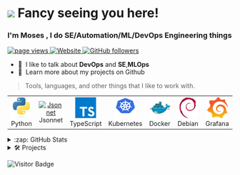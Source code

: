 <h1 align="left" id="macropower-title"><img src="https://emojis.slackmojis.com/emojis/images/1531849430/4246/blob-sunglasses.gif?1531849430" width="30"/> Fancy seeing you here!</h1>
<h3 align="left"> I'm Moses , I do SE/Automation/ML/DevOps Engineering things</h3>
<p align="left">
  <a href="https://github.com/TheODDYSEY/TheODDYSEY">
    <img src="https://komarev.com/ghpvc/?username=TheODDYSEY" alt="page views" />
  </a>
    <a href="https://jacobcolvin.com">
    <img alt="Website" src="https://img.shields.io/website?url=https%3A%2F%2Fjacobcolvin.com">
  </a>




  <a href="https://github.com/MacroPower?tab=followers">
    <img alt="GitHub followers" src="https://img.shields.io/github/followers/TheODDYSEY?style=flat&logo=github">
  </a>
  

<!--   <a href="https://github.com/abhisheknaiidu/awesome-github-profile-readme">
    <img alt="Awesome" src="https://awesome.re/mentioned-badge.svg">
  </a> -->
</p>



- :speech_balloon: &nbsp;I like to talk about **DevOps** and **SE**,**MLOps**
- :book: &nbsp;Learn more about my projects on Github



> Tools, languages, and other things that I like to work with.

<table>
  <tr>
    <td align="center" width="96">
      <a href="#macropower-tech">
        <img src="./img/python-original.svg" width="48" height="48" alt="Python" />
      </a>
      <br>Python
    </td>
    <td align="center" width="96">
      <a href="#macropower-tech">
        <img src="https://jsonnet.org/img/isologo.svg" width="48" height="48" alt="Jsonnet" />
      </a>
      <br>Jsonnet
    </td>
    <td align="center" width="96">
      <a href="#macropower-tech">
        <img src="./img/typescript-original.svg" width="48" height="48" alt="TypeScript" />
      </a>
      <br>TypeScript
    </td>
    <td align="center" width="96">
      <a href="#macropower-tech" >
        <img src="https://raw.githubusercontent.com/cncf/artwork/master/projects/kubernetes/icon/color/kubernetes-icon-color.svg" width="48" height="48" alt="Kubernetes" />
      </a>
      <br>Kubernetes
    </td>
    <td align="center" width="96"> 
      <a href="#macropower-tech" >
        <img src="./img/docker-original.svg" width="48" height="48" alt="Docker" />
      </a>
      <br>Docker
    </td>
    <td align="center"  width="96">
      <a href="#macropower-tech">
        <img src="./img/debian-original.svg" width="48" height="48" alt="Debian" />
      </a>
      <br>Debian
    </td>
    <td align="center" width="96">
      <a href="#macropower-tech" >
        <img src="https://raw.githubusercontent.com/grafana/grafana/master/public/img/grafana_icon.svg" width="48" height="48" alt="Grafana" />
      </a>
      <br>Grafana
    </td>
  </tr>
</table>


<details>
  <summary>:zap: GitHub Stats</summary>

  <img alt="codeSTACKr's GitHub Stats" src="https://github-readme-stats.vercel.app/api?username=TheODDYSEY&show_icons=true&hide_border=false&title_color=ff652f&icon_color=FFE400&bg_color=09131B&text_color=ffffff&border_color=0c1a25" />
  <img src="https://github-readme-stats.vercel.app/api/top-langs/?username=TheODDYSEY&layout=compact&count_private=true&theme=gruvbox" />

</details>

<details>
  <summary>🛠️ Projects</summary>
  <h3>Open source projects</h3>
<table>
  <thead align="center">
    <tr border: none;>
      <td><b>🎁 Projects</b></td>
      <td><b>⭐ Stars</b></td>
      <td><b>📚 Forks</b></td>
      <td><b>🛎 Issues</b></td>
      <td><b>✨ Link </b></td>
    </tr>
  </thead>
  <tbody>
    <tr>
      <td><a href="https://github.com/TheODDYSEY/Ecommerce-Price-Tracker"><b>Ecommerce-Price-Tracker</b></a></td>
      <td><img alt="Stars" src="https://img.shields.io/github/stars/TheODDYSEY/Ecommerce-Price-Tracker?style=flat-square&labelColor=343b41"/></td>
      <td><img alt="Forks" src="https://img.shields.io/github/forks/TheODDYSEY/Ecommerce-Price-Tracker?style=flat-square&labelColor=343b41"/></td>
      <td><img alt="Issues" src="https://img.shields.io/github/issues/TheODDYSEY/Ecommerce-Price-Tracker?style=flat-square&labelColor=343b41"/></td>
       <td><a href="https://shop-sense-nine.vercel.app/">Link 🔗</a></td>
    </tr>
	  <tr>
      <td><a href="https://github.com/TheODDYSEY/Interactive-Particles-Music-Visualizer"><b>Interactive-Particles-Music-Visualizer</b></a></td>
      <td><img alt="Stars" src="https://img.shields.io/github/stars/TheODDYSEY/Interactive-Particles-Music-Visualizer?style=flat-square&labelColor=343b41"/></td>
      <td><img alt="Forks" src="https://img.shields.io/github/forks/TheODDYSEY/Interactive-Particles-Music-Visualizer?style=flat-square&labelColor=343b41"/></td>
      <td><img alt="Issues" src="https://img.shields.io/github/issues/TheODDYSEY/Interactive-Particles-Music-Visualizer?style=flat-square&labelColor=343b41"/></td>
      <td><a href="https://interactive-particles-music-visualizer.vercel.app/">Link 🔗</a></td>
    </tr>
    <tr>
      <td><a href="https://github.com/TheODDYSEY/AI-Summarizer-SaaS"><b>AI-Summarizer-SaaS</b></a></td>
      <td><img alt="Stars" src="https://img.shields.io/github/stars/TheODDYSEY/AI-Summarizer-SaaS?style=flat-square&labelColor=343b41"/></td>
      <td><img alt="Forks" src="https://img.shields.io/github/forks/TheODDYSEY/AI-Summarizer-SaaS?style=flat-square&labelColor=343b41"/></td>
      <td><img alt="Issues" src="https://img.shields.io/github/issues/TheODDYSEY/AI-Summarizer-SaaS?style=flat-square&labelColor=343b41"/></td>
      <td><a href="https://openai-article-shortener.netlify.app/">Link 🔗</a></td>
    </tr>
  </tbody>
</table>
</details>

![Visitor Badge](https://visitor-badge.laobi.icu/badge?page_id=TheODDYSEY.TheODDYSEY)
